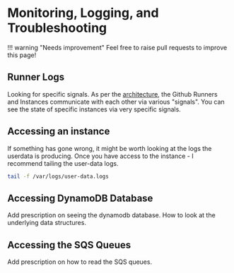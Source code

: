 # Monitoring, Logging, and Troubleshooting

!!! warning "Needs improvement"
    Feel free to raise pull requests to improve this page!

## Runner Logs

Looking for specific signals. As per the [architecture](../architecture/overview.md), the Github Runners and Instances communicate with each other via various "signals". You can see the state of specific instances via very specific signals.

## Accessing an instance

If something has gone wrong, it might be worth looking at the logs the userdata is producing. Once you have access to the instance - I recommend tailing the user-data logs.

```bash
tail -f /var/logs/user-data.logs
```

## Accessing DynamoDB Database

Add prescription on seeing the dynamodb database. How to look at the underlying data structures.

## Accessing the SQS Queues

Add prescription on how to read the SQS queues.
